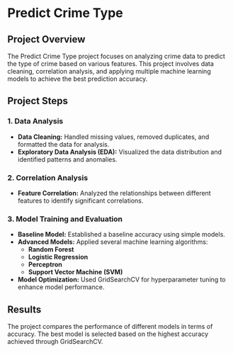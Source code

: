 # Predict Crime Type

## Project Overview
The Predict Crime Type project focuses on analyzing crime data to predict the type of crime based on various features. This project involves data cleaning, correlation analysis, and applying multiple machine learning models to achieve the best prediction accuracy.

## Project Steps

### 1. Data Analysis
- **Data Cleaning:** Handled missing values, removed duplicates, and formatted the data for analysis.
- **Exploratory Data Analysis (EDA):** Visualized the data distribution and identified patterns and anomalies.

### 2. Correlation Analysis
- **Feature Correlation:** Analyzed the relationships between different features to identify significant correlations.

### 3. Model Training and Evaluation
- **Baseline Model:** Established a baseline accuracy using simple models.
- **Advanced Models:** Applied several machine learning algorithms:
  - **Random Forest**
  - **Logistic Regression**
  - **Perceptron**
  - **Support Vector Machine (SVM)**
- **Model Optimization:** Used GridSearchCV for hyperparameter tuning to enhance model performance.

## Results
The project compares the performance of different models in terms of accuracy. The best model is selected based on the highest accuracy achieved through GridSearchCV.
